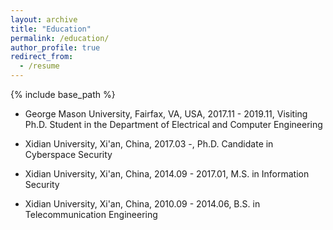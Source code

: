 ```yaml
---
layout: archive
title: "Education"
permalink: /education/
author_profile: true
redirect_from:
  - /resume
---
```


{% include base_path %}

* George Mason University, Fairfax, VA, USA, 2017.11 - 2019.11, Visiting Ph.D. Student in the Department of Electrical and Computer Engineering 

* Xidian University, Xi'an, China, 2017.03 -, Ph.D. Candidate in Cyberspace Security

* Xidian University, Xi'an, China, 2014.09 - 2017.01, M.S. in Information Security

* Xidian University, Xi'an, China, 2010.09 - 2014.06, B.S. in Telecommunication Engineering


